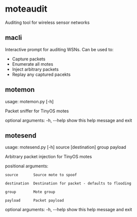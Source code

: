 # moteaudit #

Auditing tool for wireless sensor networks

## macli ##

Interactive prompt for auditing WSNs. Can be used to:

- Capture packets
- Enumerate all motes
- Inject arbitrary packets
- Replay any captured pacekts
    

## motemon ##

 usage: motemon.py [-h]

 Packet sniffer for TinyOS motes

 optional arguments:
    -h, --help  show this help message and exit

## motesend ##

usage: motesend.py [-h] source [destination] group payload

Arbitrary packet injection for TinyOS motes

positional arguments:
    
    source       Source mote to spoof
    
    destination  Destination for packet - defaults to flooding
    
    group        Mote group
    
    payload      Packet payload

optional arguments:
    -h, --help   show this help message and exit
